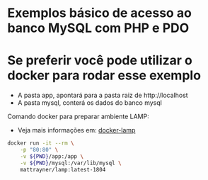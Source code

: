# Exemplos básico de acesso ao banco MySQL com PHP e PDO

# Se preferir você pode utilizar o docker para rodar esse exemplo

- A pasta app, apontará para a pasta raiz de http://localhost
- A pasta mysql, conterá os dados do banco mysql

Comando docker para preparar ambiente LAMP:
- Veja mais informações em: [docker-lamp](https://github.com/mattrayner/docker-lamp)

```bash
docker run -it --rm \
    -p "80:80" \
    -v ${PWD}/app:/app \
    -v ${PWD}/mysql:/var/lib/mysql \
    mattrayner/lamp:latest-1804
```


